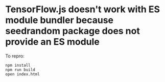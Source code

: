 # TensorFlow.js doesn't work with ES module bundler because seedrandom package does not provide an ES module

To repro:

```
npm install
npm run build
open index.html
```